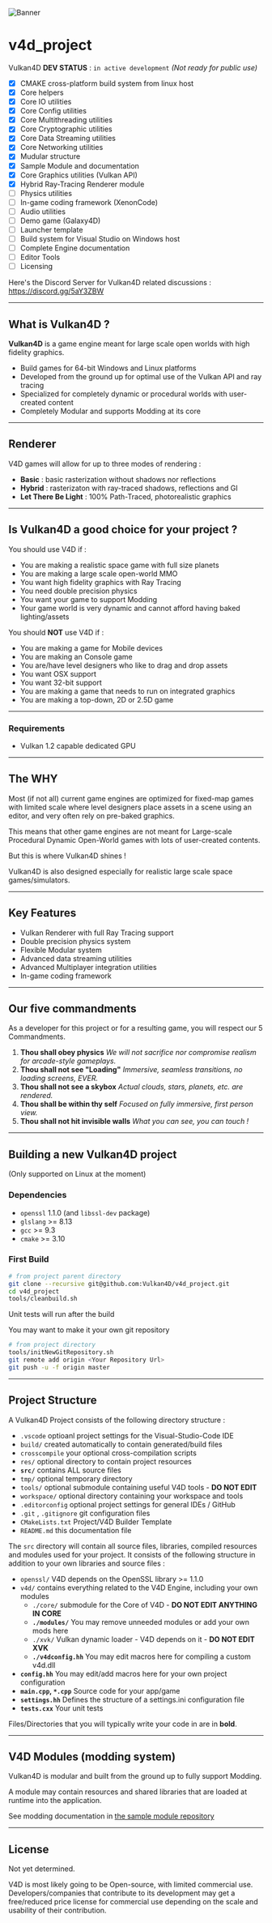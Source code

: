 ![Banner](res/banner2.png)

# v4d_project

Vulkan4D **DEV STATUS** : `in active development` *(Not ready for public use)*

- [x] CMAKE cross-platform build system from linux host
- [x] Core helpers
- [x] Core IO utilities
- [x] Core Config utilities
- [x] Core Multithreading utilities
- [x] Core Cryptographic utilities
- [x] Core Data Streaming utilities
- [x] Core Networking utilities
- [x] Mudular structure
- [x] Sample Module and documentation
- [x] Core Graphics utilities (Vulkan API)
- [x] Hybrid Ray-Tracing Renderer module
- [ ] Physics utilities
- [ ] In-game coding framework (XenonCode)
- [ ] Audio utilities
- [ ] Demo game (Galaxy4D)
- [ ] Launcher template
- [ ] Build system for Visual Studio on Windows host
- [ ] Complete Engine documentation
- [ ] Editor Tools
- [ ] Licensing

Here's the Discord Server for Vulkan4D related discussions : 
https://discord.gg/5aY3ZBW

----

## What is Vulkan4D ?

**Vulkan4D** is a game engine meant for large scale open worlds with high fidelity graphics. 

* Build games for 64-bit Windows and Linux platforms
* Developed from the ground up for optimal use of the Vulkan API and ray tracing
* Specialized for completely dynamic or procedural worlds with user-created content
* Completely Modular and supports Modding at its core

----

## Renderer

V4D games will allow for up to three modes of rendering : 
- **Basic** : basic rasterization without shadows nor reflections
- **Hybrid** : rasterizaton with ray-traced shadows, reflections and GI
- **Let There Be Light** : 100% Path-Traced, photorealistic graphics

----

## Is Vulkan4D a good choice for your project ?

You should use V4D if : 

* You are making a realistic space game with full size planets
* You are making a large scale open-world MMO
* You want high fidelity graphics with Ray Tracing
* You need double precision physics
* You want your game to support Modding
* Your game world is very dynamic and cannot afford having baked lighting/assets

You should **NOT** use V4D if : 

* You are making a game for Mobile devices
* You are making an Console game
* You are/have level designers who like to drag and drop assets
* You want OSX support
* You want 32-bit support
* You are making a game that needs to run on integrated graphics
* You are making a top-down, 2D or 2.5D game

----

### Requirements

* Vulkan 1.2 capable dedicated GPU

----

## The WHY

Most (if not all) current game engines are optimized for fixed-map games with limited scale where level designers place assets in a scene using an editor, and very often rely on pre-baked graphics. 

This means that other game engines are not meant for Large-scale Procedural Dynamic Open-World games with lots of user-created contents. 

But this is where Vulkan4D shines !

Vulkan4D is also designed especially for realistic large scale space games/simulators. 

----

## Key Features

* Vulkan Renderer with full Ray Tracing support
* Double precision physics system
* Flexible Modular system
* Advanced data streaming utilities
* Advanced Multiplayer integration utilities
* In-game coding framework

----

## Our five commandments
As a developer for this project or for a resulting game, you will respect our 5 Commandments. 

1. **Thou shall obey physics** 
	*We will not sacrifice nor compromise realism for arcade-style gameplays.*
2. **Thou shall not see "Loading"** 
	*Immersive, seamless transitions, no loading screens, EVER.*
3. **Thou shall not see a skybox** 
	*Actual clouds, stars, planets, etc. are rendered.*
4. **Thou shall be within thy self** 
	*Focused on fully immersive, first person view.*
5. **Thou shall not hit invisible walls** 
	*What you can see, you can touch !*

----

## Building a new Vulkan4D project
(Only supported on Linux at the moment)

### Dependencies
* `openssl` 1.1.0 (and `libssl-dev` package)
* `glslang` >= 8.13
* `gcc` >= 9.3
* `cmake` >= 3.10

### First Build

```bash
# from project parent directory
git clone --recursive git@github.com:Vulkan4D/v4d_project.git
cd v4d_project
tools/cleanbuild.sh
```
Unit tests will run after the build

You may want to make it your own git repository

```bash
# from project directory
tools/initNewGitRepository.sh
git remote add origin <Your Repository Url>
git push -u -f origin master
```

----

## Project Structure

A Vulkan4D Project consists of the following directory structure : 

* `.vscode` optioanl project settings for the Visual-Studio-Code IDE
* `build/` created automatically to contain generated/build files
* `crosscompile` your optional cross-compilation scripts
* `res/` optional directory to contain project resources
* **`src/`** contains ALL source files
* `tmp/` optional temporary directory
* `tools/` optional submodule containing useful V4D tools - **DO NOT EDIT**
* `workspace/` optional directory containing your workspace and tools
* `.editorconfig` optional project settings for general IDEs / GitHub
* `.git` , `.gitignore` git configuration files
* `CMakeLists.txt` Project/V4D Builder Template
* `README.md` this documentation file

The `src` directory will contain all source files, libraries, compiled resources and modules used for your project. It consists of the following structure in addition to your own libraries and source files : 

* `openssl/` V4D depends on the OpenSSL library >= 1.1.0
* `v4d/` contains everything related to the V4D Engine, including your own modules
	* `./core/` submodule for the Core of V4D - **DO NOT EDIT ANYTHING IN CORE**
	* **`./modules/`** You may remove unneeded modules or add your own mods here
	* `./xvk/` Vulkan dynamic loader - V4D depends on it - **DO NOT EDIT XVK**
	* **`./v4dconfig.hh`** You may edit macros here for compiling a custom v4d.dll
* **`config.hh`** You may edit/add macros here for your own project configuration
* **`main.cpp`, `*.cpp`** Source code for your app/game
* **`settings.hh`** Defines the structure of a settings.ini configuration file
* **`tests.cxx`** Your unit tests

Files/Directories that you will typically write your code in are in **bold**. 

----

## V4D Modules (modding system)

Vulkan4D is modular and built from the ground up to fully support Modding. 

A module may contain resources and shared libraries that are loaded at runtime into the application.

See modding documentation in [the sample module repository](https://github.com/Vulkan4D/v4d_module_sample)

----

## License

Not yet determined. 

V4D is most likely going to be Open-source, with limited commercial use. 
Developers/companies that contribute to its development may get a free/reduced price license for commercial use depending on the scale and usability of their contribution. 
